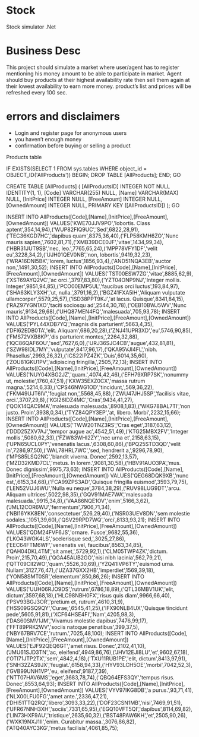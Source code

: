 # Stock
Stock simulator .Net



# Business Desc

This project should simulate a market where user/agent has to register mentioning his money amount to be able to participate in market. Agent should buy products at their highest availability rate then sell them again at their lowest availability to earn more money. product’s list and prices will be refreshed every 100 sec. 

# errors and disclaimers

- Login and register page for anonymous users
- you haven’t enough money
- confirmation before buying or selling a product




Products table

IF EXISTS(SELECT 1 FROM sys.tables WHERE object_id = OBJECT_ID('AllProducts'))
BEGIN;
    DROP TABLE [AllProducts];
END;
GO

CREATE TABLE [AllProducts] (
    [AllProductsID] INTEGER NOT NULL IDENTITY(1, 1),
    [Code] VARCHAR(255) NULL,
    [Name] VARCHAR(MAX) NULL,
    [InitPrice] INTEGER NULL,
    [FreeAmount] INTEGER NULL,
    [OwnedAmount] INTEGER NULL,
    PRIMARY KEY ([AllProductsID])
);
GO

INSERT INTO AllProducts([Code],[Name],[InitPrice],[FreeAmount],[OwnedAmount]) VALUES('KWE70JJV9PO','lobortis. Class aptent',354,14,94),('WUP82FIQ9UC','Sed',6822,28,91),('TEC36KGD7HC','dapibus quam',8375,36,40),('FLP58KMH6ZO','Nunc mauris sapien,',7602,81,71),('XMB39DCE0JF','vitae',1434,99,34),('HBR31JUT9SB','nec, leo.',7765,65,24),('MPP78VFY1DF','velit eu',3228,34,2),('UJH01QEV0NB','non, lobortis',9419,32,23),('WRA16DNI5BK','lorem, luctus',1856,93,4),('AND51NQA3EB','auctor non,',1491,30,52);
INSERT INTO AllProducts([Code],[Name],[InitPrice],[FreeAmount],[OwnedAmount]) VALUES('TST00ESW7ZG','vitae',8885,62,9),('XST69AYQ2VC','ac orci.',3797,83,80),('YZT04ONP9NJ','Integer mollis. Integer',9851,94,85),('PCO00EMP5UL','faucibus orci luctus',193,84,97),('SHA63KLY3XH','ut, nulla.',3791,16,2),('BGZ41FXA5IH','Aliquam vulputate ullamcorper',5579,25,57),('ISD38PPT9KJ','at lacus. Quisque',8341,84,15),('RAZ97YGN1XO','taciti sociosqu ad',2544,30,78),('OEB10BWJ5WV','Nunc mauris',9134,29,68),('UHQ87MEN4FQ','malesuada',705,93,78);
INSERT INTO AllProducts([Code],[Name],[InitPrice],[FreeAmount],[OwnedAmount]) VALUES('PYL44XDB7YQ','magnis dis parturient',5663,4,35),('DFI62EDB0TA','elit. Aliquam',686,20,28),('ZNJ41UPR3XD','eu',5746,90,85),('FMS72VXB8KP','dis parturient montes,',2264,32,88),('IQC86QAF6OU','sed',7627,6,0),('URJ36SJC4CB','augue',432,81,81),('SZW98IDL7MY','vulputate',8417,96,17),('QKA95VJI4FL','nibh. Phasellus',2993,26,32),('ICS22IPZ4ZK','Duis',6014,35,60),('ZOU81GKU1PV','adipiscing fringilla,',2505,72,13);
INSERT INTO AllProducts([Code],[Name],[InitPrice],[FreeAmount],[OwnedAmount]) VALUES('NUY04XBG2JZ','quam.',4074,42,46),('EFH79XRP7SK','nonummy ut, molestie',1760,47,51),('KXW35EXZ0CX','massa rutrum magna.',5214,6,33),('CPS46NWG1OD','tincidunt,',569,36,22),('FKM49UJT6IV','feugiat non,',5568,45,88),('ZWU47JHJ5SP','facilisis vitae, orci.',3707,29,8),('KGI26IDZ4MC','Cras',9434,41,27),('QOX14QAC9MA','malesuada malesuada.',8908,1,83),('WKG78BAL7TI','non justo. Proin',3938,0,34),('TYZ84QPY3EP','at, libero. Morbi',2232,15,66);
INSERT INTO AllProducts([Code],[Name],[InitPrice],[FreeAmount],[OwnedAmount]) VALUES('TWW20TNZ3RS','Cras eget',3187,63,12),('DDD25ZXV7AJ','tempor augue ac',4542,51,49),('KTG25MBX2FV','Integer mollis.',5080,62,33),('FZW83WHI2ZY','nec urna et',2158,63,15),('UPN65UCL0PY','venenatis lacus.',6308,60,86),('BPQ25STD3QD','velit in',7286,97,50),('WAL78HRL7WC','sed, hendrerit a,',9296,78,90),('MPS85LSQ2NC','blandit viverra. Donec',2592,13,57),('MZD32KMD7CL','metus. In lorem.',9081,30,58),('HBV91AUO3PA','mus. Donec dignissim',9975,73,63);
INSERT INTO AllProducts([Code],[Name],[InitPrice],[FreeAmount],[OwnedAmount]) VALUES('QEG68DQK9XB','nunc est,',6153,34,68),('FCA99ZPS3AD','Quisque fringilla euismod',3593,79,75),('LEN52VUJ6WU','Nulla eu neque',3784,38,29),('RUV98LUG9DT','arcu. Aliquam ultrices',5022,98,35),('GQV91MAE7WA','malesuada malesuada.',9915,34,8),('VAA86NQE1OV','enim',5166,3,62),('JML12COR6WU','fermentum',7906,71,34),('NBI16YKK8EN','consectetuer',526,29,40),('NSR03UEV8DN','sem molestie sodales.',1051,39,60),('QSV29RPD7WQ','orci',8133,93,21);
INSERT INTO AllProducts([Code],[Name],[InitPrice],[FreeAmount],[OwnedAmount]) VALUES('QDM24FVF6JS','ornare. Fusce',9682,55,36),('LKO43WOK4LS','scelerisque sed,',3025,27,86),('EEC64FTM6WF','venenatis vel, faucibus',8563,34,85),('QAH04DKL4TM','sit amet,',5729,92,1),('CLM05TWP4ZK','dictum. Proin',215,70,49),('QGA45AUB2GO','nisi nibh lacinia',562,79,21),('QTT09CII2WO','quam.',5526,30,69),('YZQ41IVP6TY','euismod urna. Nullam',3127,76,47),('UZA37GXX2HB','imperdiet',1569,39,18),('YON58SMT0SR','elementum',850,86,26);
INSERT INTO AllProducts([Code],[Name],[InitPrice],[FreeAmount],[OwnedAmount]) VALUES('UUH06RJO9DS','rutrum',6786,18,89),('QTL36MBV1UK','elit, dictum',3597,68,18),('HLC98NBH0FX','risus quis diam',9966,66,40),('PSV93BGJ3OR','pretium et, rutrum',4610,31,9),('HSS09GSQ9QY','Curae;',6545,41,25),('IFX90NLB4UX','Quisque tincidunt pede',5605,91,81),('XCF64HSE4FI','Nam',4205,98,3),('DAS60SMV1JM','Vivamus molestie dapibus',7476,99,17),('FFT89PRK2WV','sociis natoque penatibus',399,37,5),('NBY67BRV7CE','rutrum.',7025,48,100);
INSERT INTO AllProducts([Code],[Name],[InitPrice],[FreeAmount],[OwnedAmount]) VALUES('EJF92QEQ6GT','amet risus. Donec',2102,41,10),('JMU61SJD3TN','ac, eleifend',4949,86,76),('JHV12EJI8LU','et',9602,67,18),('OTI71JTP2TX','sem',4842,4,18),('TXU11RUB1PE','elit, dictum',8413,97,91),('SNH32ZAS9JX','feugiat.',6158,94,33),('HYV93LCH5OE','morbi',7042,52,3),('GVB99UNH1VP','eu, eleifend',9187,7,39),('NTT07HAV6MS','eget',3683,78,74),('QBQ64EFS3QY','tempus risus. Donec',8553,64,93);
INSERT INTO AllProducts([Code],[Name],[InitPrice],[FreeAmount],[OwnedAmount]) VALUES('VYV97IKG8DB','a purus.',93,71,41),('NLX00LFU0FG','amet ante.',2336,47,21),('DHI51TTQ2RQ','libero',3093,33,22),('DOF23CSN1MB','nisi',7469,91,51),('UFR67NNH3XH','sociis',7331,65,95),('EGQ10VFT5QI','dapibus',8114,69,82),('LIN73HXF9AU','tristique',2635,60,32),('BST48PAW6KH','et',2505,90,26),('WXK19NXJ1II','enim. Curabitur massa.',3076,86,82),('ATQ40AYC3KG','metus facilisis',4061,85,75);
